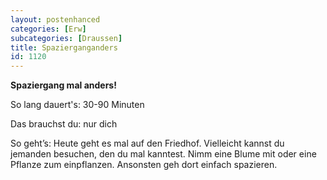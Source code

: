 ```yaml
---
layout: postenhanced
categories: [Erw]
subcategories: [Draussen]
title: Spazierganganders
id: 1120
---
```

**Spaziergang mal anders!**

So lang dauert's: 30-90 Minuten

Das brauchst du: nur dich

So geht’s: Heute geht es mal auf den Friedhof. Vielleicht kannst du jemanden besuchen, den du mal kanntest. Nimm eine Blume mit oder eine Pflanze zum einpflanzen. Ansonsten geh dort einfach spazieren.
